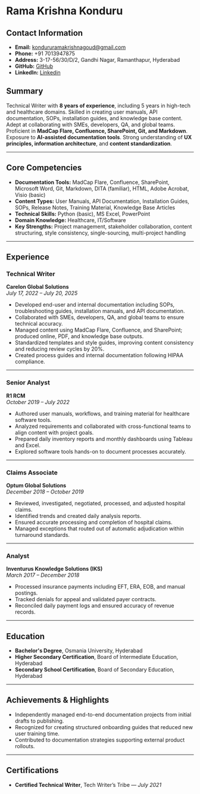 # Rama Krishna Konduru

## Contact Information
- **Email:** kondururamakrishnagoud@gmail.com  
- **Phone:** +91 7013947875  
- **Address:** 3-17-56/30/D/2, Gandhi Nagar, Ramanthapur, Hyderabad  
- **GitHub:** [GitHub](https://github.com/RK9Creator/Rama-Krishna-K-Technical-Writer-API-Software-Documentation-Specialist/blob/main/README.md)  
- **LinkedIn:** [Linkedin](www.linkedin.com/in/rkgoud)


## Summary
Technical Writer with **8 years of experience**, including 5 years in high-tech and healthcare domains. Skilled in creating user manuals, API documentation, SOPs, installation guides, and knowledge base content. Adept at collaborating with SMEs, developers, QA, and global teams. Proficient in **MadCap Flare, Confluence, SharePoint, Git, and Markdown**. Exposure to **AI-assisted documentation tools**. Strong understanding of **UX principles, information architecture**, and **content standardization**.

---

## Core Competencies

- **Documentation Tools:** MadCap Flare, Confluence, SharePoint, Microsoft Word, Git, Markdown, DITA (familiar), HTML, Adobe Acrobat, Visio (basic)  
- **Content Types:** User Manuals, API Documentation, Installation Guides, SOPs, Release Notes, Training Material, Knowledge Base Articles  
- **Technical Skills:** Python (basic), MS Excel, PowerPoint  
- **Domain Knowledge:** Healthcare, IT/Software  
- **Key Strengths:** Project management, stakeholder collaboration, content structuring, style consistency, single-sourcing, multi-project handling  

---

## Experience

### **Technical Writer**  
**Carelon Global Solutions**  
*July 17, 2022 – July 20, 2025*

- Developed end-user and internal documentation including SOPs, troubleshooting guides, installation manuals, and API documentation.  
- Collaborated with SMEs, developers, QA, and global teams to ensure technical accuracy.  
- Managed content using MadCap Flare, Confluence, and SharePoint; produced online, PDF, and knowledge base outputs.  
- Standardized templates and style guides, improving content consistency and reducing review cycles by 20%.  
- Created process guides and internal documentation following HIPAA compliance.

---

### **Senior Analyst**  
**R1 RCM**  
*October 2019 – July 2022*

- Authored user manuals, workflows, and training material for healthcare software tools.  
- Analyzed requirements and collaborated with cross-functional teams to align content with project goals.  
- Prepared daily inventory reports and monthly dashboards using Tableau and Excel.  
- Explored software tools hands-on to document processes accurately.

---

### **Claims Associate**  
**Optum Global Solutions**  
*December 2018 – October 2019*

- Reviewed, investigated, negotiated, processed, and adjusted hospital claims.  
- Identified trends and created daily analysis reports.  
- Ensured accurate processing and completion of hospital claims.  
- Managed exceptions that routed out of automatic adjudication within turnaround standards.

---

### **Analyst**  
**Inventurus Knowledge Solutions (IKS)**  
*March 2017 – December 2018*

- Processed insurance payments including EFT, ERA, EOB, and manual postings.  
- Tracked denials for appeal and validated payer contracts.  
- Reconciled daily payment logs and ensured accuracy of revenue records.

---

## Education

- **Bachelor's Degree**, Osmania University, Hyderabad  
- **Higher Secondary Certification**, Board of Intermediate Education, Hyderabad  
- **Secondary School Certification**, Board of Secondary Education, Hyderabad  

---

## Achievements & Highlights

- Independently managed end-to-end documentation projects from initial drafts to publishing.  
- Recognized for creating structured onboarding guides that reduced new user training time.  
- Contributed to documentation strategies supporting external product rollouts.

---

## Certifications

- **Certified Technical Writer**, Tech Writer’s Tribe — *July 2021*
